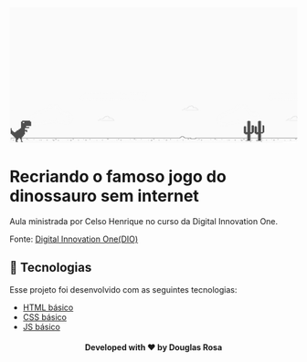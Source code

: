 <p align="center">
  <img src='img/game.png'/>
</p>

# Recriando o famoso jogo do dinossauro sem internet

Aula ministrada por Celso Henrique no curso da Digital Innovation One.

Fonte:
[Digital Innovation One(DIO)](https://digitalinnovation.one/)

## 🚀 Tecnologias

Esse projeto foi desenvolvido com as seguintes tecnologias:

* [HTML básico](https://www.w3schools.com/html/)
* [CSS básico](https://developer.mozilla.org/pt-BR/docs/Web/CSS)
* [JS básico](https://jquery.com)

<h4 align="center">
  Developed with ❤️ by <b>Douglas Rosa</b>
</h4>
